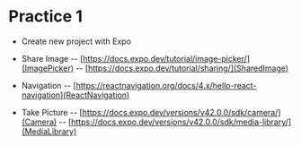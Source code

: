 # Practice 1

- Create new project with Expo 
- Share Image
    -- [https://docs.expo.dev/tutorial/image-picker/](ImagePicker)
    -- [https://docs.expo.dev/tutorial/sharing/](SharedImage) 

- Navigation
    -- [https://reactnavigation.org/docs/4.x/hello-react-navigation](ReactNavigation)

- Take Picture
    -- [https://docs.expo.dev/versions/v42.0.0/sdk/camera/](Camera)
    -- [https://docs.expo.dev/versions/v42.0.0/sdk/media-library/](MediaLibrary)